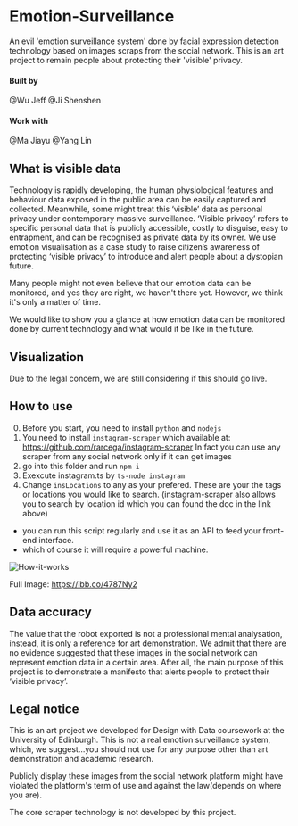 # Emotion-Surveillance
An evil 'emotion surveillance system' done by facial expression detection technology based on images scraps from the social network. This is an art project to remain people about protecting their 'visible' privacy. 

#### Built by
@Wu Jeff 
@Ji Shenshen

#### Work with
@Ma Jiayu 
@Yang Lin


## What is visible data
Technology is rapidly developing, the human physiological features and behaviour data exposed in the public area can be easily captured and collected. Meanwhile, some might treat this ‘visible’ data as personal privacy under contemporary massive surveillance. ‘Visible privacy’ refers to specific personal data that is publicly accessible, costly to disguise, easy to entrapment, and can be recognised as private data by its owner. We use emotion visualisation as a case study to raise citizen’s awareness of protecting ‘visible privacy’ to introduce and alert people about a dystopian future. 

Many people might not even believe that our emotion data can be monitored, and yes they are right, we haven't there yet. However, we think it's only a matter of time. 

We would like to show you a glance at how emotion data can be monitored done by current technology and what would it be like in the future.

## Visualization
Due to the legal concern, we are still considering if this should go live.

## How to use
0. Before you start, you need to install `python` and `nodejs`
1. You need to install `instagram-scraper` which available at: https://github.com/rarcega/instagram-scraper
   In fact you can use any scraper from any social network only if it can get images
2. go into this folder and run `npm i`
3. Exexcute instagram.ts by `ts-node instagram` 
4. Change `insLocations` to any as your prefered. These are your the tags or locations you would like to search.
(instagram-scraper also allows you to search by location id which you can found the doc in the link above)

* you can run this script regularly and use it as an API to feed your front-end interface. 
* which of course it will require a powerful machine.

![How-it-works](https://i.ibb.co/80r083b/accccc.png)

Full Image: https://ibb.co/4787Ny2

## Data accuracy
The value that the robot exported is not a professional mental analysation, instead, it is only a reference for art demonstration. We admit that there are no evidence suggested that these images in the social network can represent emotion data in a certain area. After all, the main purpose of this project is to demonstrate a manifesto that alerts people to protect their ‘visible privacy’.

## Legal notice
This is an art project we developed for Design with Data coursework at the University of Edinburgh. This is not a real emotion surveillance system, which, we suggest...you should not use for any purpose other than art demonstration and academic research. 

Publicly display these images from the social network platform might have violated the platform's term of use and against the law(depends on where you are). 

The core scraper technology is not developed by this project.

